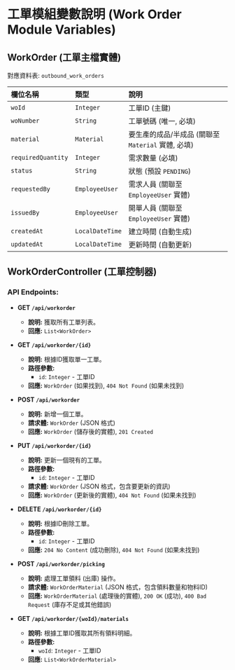 # 工單模組變數說明 (Work Order Module Variables)

## WorkOrder (工單主檔實體)
對應資料表: `outbound_work_orders`

| 欄位名稱           | 類型            | 說明                                 |
| :---------------   | :-------------- | :----------------------------------- |
| `woId`             | `Integer`       | 工單ID (主鍵)                        |
| `woNumber`         | `String`        | 工單號碼 (唯一, 必填)                |
| `material`         | `Material`      | 要生產的成品/半成品 (關聯至 `Material` 實體, 必填) |
| `requiredQuantity` | `Integer`       | 需求數量 (必填)                      |
| `status`           | `String`        | 狀態 (預設 `PENDING`)                |
| `requestedBy`      | `EmployeeUser`  | 需求人員 (關聯至 `EmployeeUser` 實體)        |
| `issuedBy`         | `EmployeeUser`  | 開單人員 (關聯至 `EmployeeUser` 實體)        |
| `createdAt`        | `LocalDateTime` | 建立時間 (自動生成)                  |
| `updatedAt`        | `LocalDateTime` | 更新時間 (自動更新)                  |

## WorkOrderController (工單控制器)

### API Endpoints:

*   **GET `/api/workorder`**
    *   **說明:** 獲取所有工單列表。
    *   **回應:** `List<WorkOrder>`

*   **GET `/api/workorder/{id}`**
    *   **說明:** 根據ID獲取單一工單。
    *   **路徑參數:**
        *   `id`: `Integer` - 工單ID
    *   **回應:** `WorkOrder` (如果找到), `404 Not Found` (如果未找到)

*   **POST `/api/workorder`**
    *   **說明:** 新增一個工單。
    *   **請求體:** `WorkOrder` (JSON 格式)
    *   **回應:** `WorkOrder` (儲存後的實體), `201 Created`

*   **PUT `/api/workorder/{id}`**
    *   **說明:** 更新一個現有的工單。
    *   **路徑參數:**
        *   `id`: `Integer` - 工單ID
    *   **請求體:** `WorkOrder` (JSON 格式，包含要更新的資訊)
    *   **回應:** `WorkOrder` (更新後的實體), `404 Not Found` (如果未找到)

*   **DELETE `/api/workorder/{id}`**
    *   **說明:** 根據ID刪除工單。
    *   **路徑參數:**
        *   `id`: `Integer` - 工單ID
    *   **回應:** `204 No Content` (成功刪除), `404 Not Found` (如果未找到)

*   **POST `/api/workorder/picking`**
    *   **說明:** 處理工單領料 (出庫) 操作。
    *   **請求體:** `WorkOrderMaterial` (JSON 格式，包含領料數量和物料ID)
    *   **回應:** `WorkOrderMaterial` (處理後的實體), `200 OK` (成功), `400 Bad Request` (庫存不足或其他錯誤)

*   **GET `/api/workorder/{woId}/materials`**
    *   **說明:** 根據工單ID獲取其所有領料明細。
    *   **路徑參數:**
        *   `woId`: `Integer` - 工單ID
    *   **回應:** `List<WorkOrderMaterial>`
